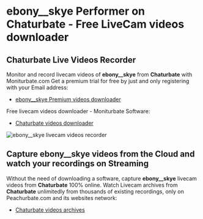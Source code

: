 # ebony__skye Performer on Chaturbate - Free LiveCam videos downloader

## Chaturbate Live Videos Recorder

Monitor and record livecam videos of **ebony__skye** from **Chaturbate** with Moniturbate.com
Get a premium trial for free by just and only registering with your Email address:
* [ebony__skye Premium videos downloader](https://moniturbate.com/request-demo-licence-key.html)

Free livecam videos downloader - Moniturbate Software:
* [Chaturbate videos downloader](https://moniturbate.com/moniturbate-download-software.html)

![ebony__skye livecam videos recorder](https://peachurnet.com/templates/moniturbate-software.png)


## Capture ebony__skye videos from the Cloud and watch your recordings on Streaming

Without the need of downloading a software, capture **ebony__skye** livecam videos from **Chaturbate** 100% online.
Watch Livecam archives from **Chaturbate** unlimitedly from thousands of existing recordings, only on Peachurbate.com and its websites network:
* [Chaturbate videos archives](https://peachurnet.com/)